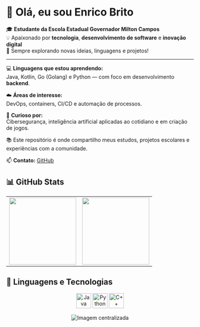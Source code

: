 # 👋 Olá, eu sou Enrico Brito

🎓 **Estudante da Escola Estadual Governador Milton Campos**  
💡 Apaixonado por **tecnologia**, **desenvolvimento de software** e **inovação digital**  
🚀 Sempre explorando novas ideias, linguagens e projetos!

---

💻 **Linguagens que estou aprendendo:**  
Java, Kotlin, Go (Golang) e Python — com foco em desenvolvimento **backend**.

☁️ **Áreas de interesse:**  
DevOps, containers, CI/CD e automação de processos.

🔐 **Curioso por:**  
Cibersegurança, inteligência artificial aplicadas ao cotidiano e em criação de jogos.

📚 Este repositório é onde compartilho meus estudos, projetos escolares e experiências com a comunidade.

📫 **Contato:** [GitHub](https://github.com/Enrico007)


## 📊 GitHub Stats

<table>
  <tr>
    <td><img height="180em" src="https://github-readme-stats.vercel.app/api?username=Enrico007&show_icons=true&theme=tokyonight&hide_title=false" /></td>
    <td><img height="180em" src="https://github-readme-stats.vercel.app/api/top-langs/?username=Enrico007&layout=compact&theme=tokyonight" /></td>
  </tr>
</table>

## 🚀 Linguagens e Tecnologias
<p align="center">
  <img src="https://cdn.jsdelivr.net/gh/devicons/devicon/icons/java/java-original.svg" height="40" alt="Java" />
  <img src="https://cdn.jsdelivr.net/gh/devicons/devicon/icons/python/python-original.svg" height="40" alt="Python" />
  <img src="https://cdn.jsdelivr.net/gh/devicons/devicon/icons/cplusplus/cplusplus-original.svg" height="40" alt="C++" />
</p>

<p align="center">
  <img src="https://github.com/Enrico007/Enrico007/blob/main/profile-image.png" alt="Imagem centralizada" />
</p>



